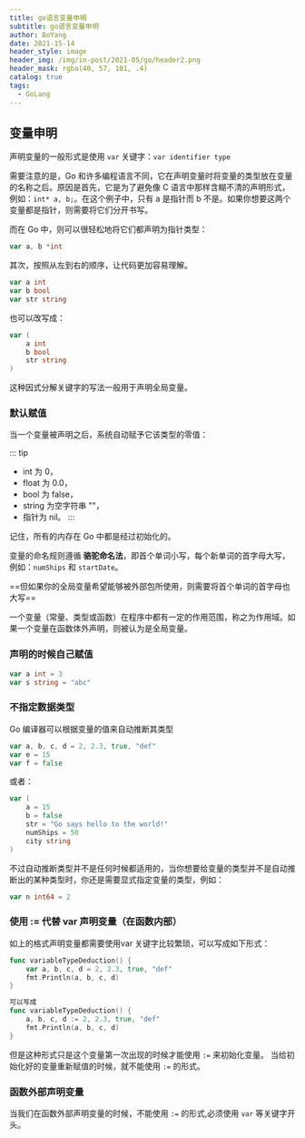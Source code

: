 ```yaml
---
title: go语言变量申明
subtitle: go语言变量申明
author: BoYang
date: 2021-15-14
header_style: image
header_img: /img/in-post/2021-05/go/header2.png
header_mask: rgba(40, 57, 101, .4)
catalog: true
tags:
  - GoLang
---
```


## 变量申明

声明变量的一般形式是使用 `var` 关键字：`var identifier type`

需要注意的是，Go 和许多编程语言不同，它在声明变量时将变量的类型放在变量的名称之后。原因是首先，它是为了避免像 C 语言中那样含糊不清的声明形式，例如：`int* a, b;`。在这个例子中，只有 a 是指针而 b 不是。如果你想要这两个变量都是指针，则需要将它们分开书写。

而在 Go 中，则可以很轻松地将它们都声明为指针类型：
```go
var a, b *int
```

其次，按照从左到右的顺序，让代码更加容易理解。
```go
var a int
var b bool
var str string
```

也可以改写成：
```go
var (
    a int
    b bool
    str string
)
```

这种因式分解关键字的写法一般用于声明全局变量。

### 默认赋值
当一个变量被声明之后，系统自动赋予它该类型的零值：

::: tip
- int 为 0，
- float 为 0.0，
- bool 为 false，
- string 为空字符串 ""，
- 指针为 nil。
:::

记住，所有的内存在 Go 中都是经过初始化的。

变量的命名规则遵循 **骆驼命名法**，即首个单词小写，每个新单词的首字母大写，例如：`numShips` 和 `startDate`。

==但如果你的全局变量希望能够被外部包所使用，则需要将首个单词的首字母也大写==

一个变量（常量、类型或函数）在程序中都有一定的作用范围，称之为作用域。如果一个变量在函数体外声明，则被认为是全局变量。

### 声明的时候自己赋值
```go
var a int = 3
var s string = "abc"
```

### 不指定数据类型
Go 编译器可以根据变量的值来自动推断其类型
```go
var a, b, c, d = 2, 2.3, true, "def"
var e = 15
var f = false
```

或者：
```go
var (
    a = 15
    b = false
    str = "Go says hello to the world!"
    numShips = 50
    city string
)
```

不过自动推断类型并不是任何时候都适用的，当你想要给变量的类型并不是自动推断出的某种类型时，你还是需要显式指定变量的类型，例如：
```go
var n int64 = 2
```

### 使用 := 代替 var 声明变量（在函数内部）
如上的格式声明变量都需要使用var 关键字比较繁琐，可以写成如下形式：
```go
func variableTypeDeduction() {
	var a, b, c, d = 2, 2.3, true, "def"
	fmt.Println(a, b, c, d)
}

可以写成
func variableTypeDeduction() {
    a, b, c, d := 2, 2.3, true, "def"
	fmt.Println(a, b, c, d)
}
```

但是这种形式只是这个变量第一次出现的时候才能使用 `:=` 来初始化变量。 当给初始化好的变量重新赋值的时候，就不能使用 `:=` 的形式。

### 函数外部声明变量
当我们在函数外部声明变量的时候，不能使用 `:=` 的形式,必须使用 `var` 等关键字开头。
